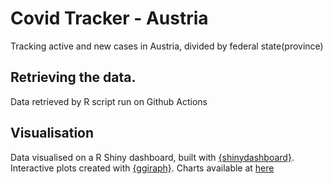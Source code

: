 # Covid Tracker - Austria

Tracking active and new cases in Austria, divided by federal state(province)

## Retrieving the data.

Data retrieved by R script run on Github Actions


## Visualisation
Data visualised on a R Shiny dashboard, built with [{shinydashboard}](https://rstudio.github.io/shinydashboard/). Interactive plots created with [{ggiraph}](https://davidgohel.github.io/ggiraph/).
Charts available at [here](https://carlosyanezs.shinyapps.io/Covid_in_Austria/)